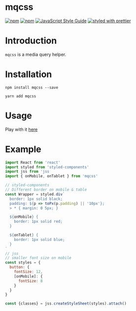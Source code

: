 # mqcss

[![npm](https://img.shields.io/npm/dm/mqcss.svg)](https://www.npmjs.com/package/mqcss)
[![npm](https://img.shields.io/npm/v/mqcss.svg)](https://www.npmjs.com/package/mqcss)
[![JavaScript Style Guide](https://img.shields.io/badge/code_style-standard-brightgreen.svg)](https://standardjs.com)
[![styled with prettier](https://img.shields.io/badge/styled_with-prettier-ff69b4.svg)](https://github.com/prettier/prettier)

# Introduction
`mqcss` is a media query helper.

# Installation

```
npm install mqcss --save
```
```
yarn add mqcss
```

# Usage

Play with it [here](https://www.webpackbin.com/bins/-KocYWcF9u3vyfYcKUcr)

# Example

```javascript
import React from 'react'
import styled from 'styled-components'
import jss from 'jss
import { onMobile, onTablet } from 'mqcss'

// styled-components
// Different border on mobile & table
const Wrapper = styled.div`
  border: 1px solid black;
  padding: ${p => toPx(p.padding) || '10px'};
  > * { margin: 0 5px; }

  ${onMobile} {
    border: 1px solid red;
  }

  ${onTablet} {
    border: 1px solid blue;
  }
`
// jss
// smaller font size on mobile
const styles = {
  button: {
    fontSize: 12,
    [onMobile]: {
      fontSize: 8
    }
  }
}

const {classes} = jss.createStyleSheet(styles).attach()

```